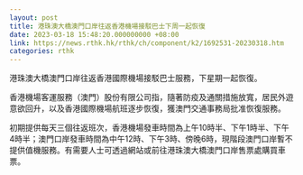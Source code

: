 ```yaml
---
layout: post
title: 港珠澳大橋澳門口岸往返香港機場接駁巴士下周一起恢復
date: 2023-03-18 15:48:20.000000000 +08:00
link: https://news.rthk.hk/rthk/ch/component/k2/1692531-20230318.htm
categories: rthk
---
```


港珠澳大橋澳門口岸往返香港國際機場接駁巴士服務，下星期一起恢復。

香港機場客運服務（澳門）股份有限公司指，隨著防疫及通關措施放寬，居民外遊意欲回升，以及香港國際機場航班逐步恢復，獲澳門交通事務局批准恢復服務。

初期提供每天三個往返班次，香港機場發車時間為上午10時半、下午1時半、下午4時半；澳門口岸發車時間為中午12時、下午3時、傍晚6時，現階段澳門口岸暫不提供值機服務。有需要人士可透過網站或前往港珠澳大橋澳門口岸售票處購買車票。
